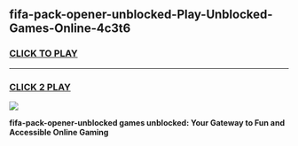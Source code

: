 
## fifa-pack-opener-unblocked-Play-Unblocked-Games-Online-4c3t6
<h3>
<a href="https://premium76.site?title=fifa-pack-opener-unblocked&ref=25A">CLICK TO PLAY</a></h3>
<hr>

<h3>
<a href="https://premium76.site?title=fifa-pack-opener-unblocked&ref=25A">CLICK 2 PLAY</a>
  
</h3>

<a href="https://premium76.site?title=fifa-pack-opener-unblocked&ref=25A"><img src="https://clearcache.store/games.png"></a>


**fifa-pack-opener-unblocked games unblocked: Your Gateway to Fun and Accessible Online Gaming**
